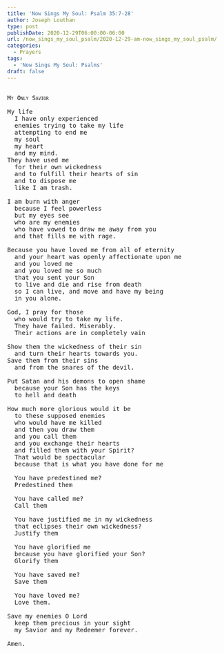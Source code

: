 ```yaml
---
title: 'Now Sings My Soul: Psalm 35:7-28'
author: Joseph Louthan
type: post
publishDate: 2020-12-29T06:00:00-06:00
url: /now_sings_my_soul_psalm/2020-12-29-am-now_sings_my_soul_psalm/
categories:
  - Prayers
tags:
  - 'Now Sings My Soul: Psalms'
draft: false
---
```

<pre>
<div style="font-variant: small-caps;">
My Only Savior
</div>
My life
  I have only experienced
  enemies trying to take my life
  attempting to end me
  my soul
  my heart
  and my mind.
They have used me 
  for their own wickedness
  and to fulfill their hearts of sin
  and to dispose me
  like I am trash.

I am burn with anger
  because I feel powerless
  but my eyes see
  who are my enemies
  who have vowed to draw me away from you
  and that fills me with rage.

Because you have loved me from all of eternity
  and your heart was openly affectionate upon me
  and you loved me
  and you loved me so much 
  that you sent your Son 
  to live and die and rise from death
  so I can live, and move and have my being
  in you alone.

God, I pray for those 
  who would try to take my life.
  They have failed. Miserably. 
  Their actions are in completely vain

Show them the wickedness of their sin
  and turn their hearts towards you.
Save them from their sins
  and from the snares of the devil.

Put Satan and his demons to open shame
  because your Son has the keys
  to hell and death

How much more glorious would it be 
  to these supposed enemies
  who would have me killed
  and then you draw them
  and you call them
  and you exchange their hearts
  and filled them with your Spirit?
  That would be spectacular
  because that is what you have done for me
  
  You have predestined me?
  Predestined them
  
  You have called me?
  Call them
  
  You have justified me in my wickedness 
  that eclipses their own wickedness?
  Justify them
  
  You have glorified me 
  because you have glorified your Son?
  Glorify them
  
  You have saved me?
  Save them
  
  You have loved me?
  Love them.

Save my enemies O Lord
  keep them precious in your sight
  my Savior and my Redeemer forever.

Amen.
</pre>
